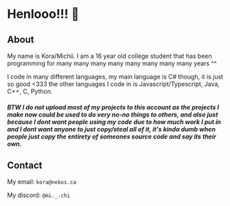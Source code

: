 # Henlooo!!! 👋

## About

My name is Kora/Michii. I am a 16 year old college student that has been programming for many many many many many many many many years ^^

I code in many different languages, my main language is C# though, it is just so good <333 the other languages I code in is Javascript/Typescript, Java, C++, C, Python.

##### BTW I do not upload most of my projects to this account as the projects I make now could be used to do very no-no things to others, and also just because I dont want people using my code due to how much work I put in and I dont want anyone to just copy/steal all of it, it's kinda dumb when people just copy the entirety of someones source code and say its their own.

## Contact

My email: `kora@nekos.ca`

My discord: `@mi._.chi`
